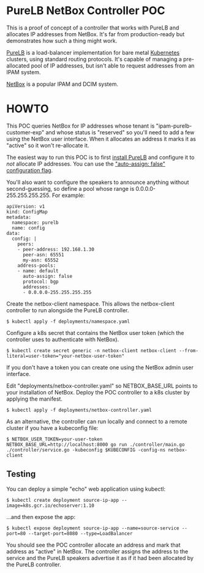 # PureLB NetBox Controller POC

This is a proof of concept of a controller that works with PureLB and
allocates IP addresses from NetBox.  It's far from production-ready
but demonstrates how such a thing might work.

[PureLB](https://purelb.io) is a load-balancer
implementation for bare metal [Kubernetes](https://kubernetes.io)
clusters, using standard routing protocols.  It's capable of managing
a pre-allocated pool of IP addresses, but isn't able to request
addresses from an IPAM system.

[NetBox](https://netbox.readthedocs.io/en/stable/) is a popular IPAM
and DCIM system.

# HOWTO

This POC queries NetBox for IP addresses whose tenant is
"ipam-purelb-customer-exp" and whose status is "reserved" so you'll
need to add a few using the NetBox user interface.  When it allocates
an address it marks it as "active" so it won't re-allocate it.

The easiest way to run this POC is to first [install PureLB](https://purelb.io/installation/)
and configure it to *not* allocate IP addresses.  You can use the
["auto-assign: false" configuration
flag](https://purelb.io/configuration/#controlling-automatic-address-allocation).

You'll also want to configure the speakers to announce anything without second-guessing, so define a pool whose range is 0.0.0.0-255.255.255.255.  For example:

```
apiVersion: v1
kind: ConfigMap
metadata:
  namespace: purelb
  name: config
data:
  config: |
    peers:
    - peer-address: 192.168.1.30
      peer-asn: 65551
      my-asn: 65552
    address-pools:
    - name: default
      auto-assign: false
      protocol: bgp
      addresses:
      - 0.0.0.0-255.255.255.255
```

Create the netbox-client namespace.  This allows the netbox-client controller to run alongside the PureLB controller.

```
$ kubectl apply -f deployments/namespace.yaml
```

Configure a k8s secret that contains the NetBox user token (which the
controller uses to authenticate with NetBox).

```
$ kubectl create secret generic -n netbox-client netbox-client --from-literal=user-token="your-netbox-user-token"
```
If you don't have a token you can create one using the NetBox
admin user interface.

Edit "deployments/netbox-controller.yaml" so NETBOX_BASE_URL points to
your installation of NetBox.  Deploy the POC controller to a k8s
cluster by applying the manifest.

```
$ kubectl apply -f deployments/netbox-controller.yaml
```

As an alternative, the controller can run locally and connect to a
remote cluster if you have a kubeconfig file:

```
$ NETBOX_USER_TOKEN=your-user-token NETBOX_BASE_URL=http://localhost:8000 go run ./controller/main.go ./controller/service.go -kubeconfig $KUBECONFIG -config-ns netbox-client
```

## Testing

You can deploy a simple "echo" web application using kubectl:

```
$ kubectl create deployment source-ip-app --image=k8s.gcr.io/echoserver:1.10
```

...and then expose the app:

```
$ kubectl expose deployment source-ip-app --name=source-service --port=80 --target-port=8080 --type=LoadBalancer
```

You should see the POC controller allocate an address and mark that
address as "active" in NetBox.  The controller assigns the address to
the service and the PureLB speakers advertise it as if it had been
allocated by the PureLB controller.
